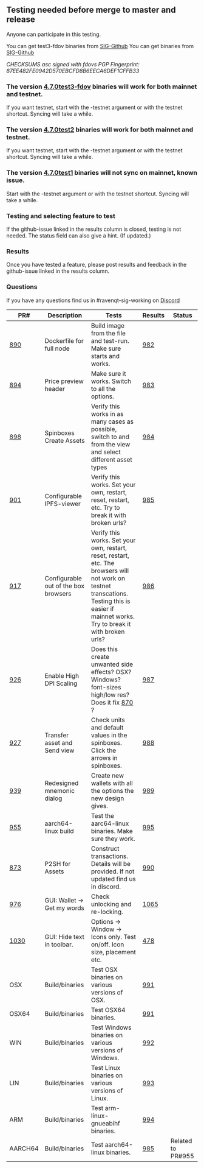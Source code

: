 ## Testing needed before merge to master and release

Anyone can participate in this testing.

You can get test3-fdov binaries from [SIG-Github](https://github.com/fdoving/Ravencoin/releases)
You can get binaries from [SIG-Github](https://github.com/Ravenqt-RVN-SIG/Ravencoin/releases)

_CHECKSUMS.asc signed with fdovs PGP Fingerprint: 87EE482FE0942D570EBCFD8B6EECA6DEF1CFFB33_

### The version [4.7.0test3-fdov](https://github.com/fdoving/Ravencoin/releases) binaries will work for both mainnet and testnet. 
If you want testnet, start with the -testnet argument or with the testnet shortcut. Syncing will take a while.

### The version [4.7.0test2](https://github.com/Ravenqt-RVN-SIG/Ravencoin/releases) binaries will work for both mainnet and testnet. 
If you want testnet, start with the -testnet argument or with the testnet shortcut. Syncing will take a while.

### The version [4.7.0test1](https://github.com/Ravenqt-RVN-SIG/Ravencoin/releases) binaries will not sync on mainnet, known issue. 
Start with the -testnet argument or with the testnet shortcut. Syncing will take a while.

### Testing and selecting feature to test
If the github-issue linked in the results column is closed, testing is not needed. The status field can also give a hint. (If updated.)

### Results
Once you have tested a feature, please post results and feedback in the github-issue linked in the results column.

### Questions
If you have any questions find us in #ravenqt-sig-working on [Discord](https://discord.gg/jn6uhur)


| PR#  | Description          | Tests                         |Results| Status        |
|------|----------------------|-------------------------------|-------|---------------|
|[890](https://github.com/RavenProject/Ravencoin/commit/e5c4e87e5e58a429de2e4443ca00d0a7848217b5)|Dockerfile for full node|Build image from the file and test-run. Make sure starts and works.|[982](https://github.com/RavenProject/Ravencoin/issues/982)||
|[894](https://github.com/RavenProject/Ravencoin/commit/daf21eab44c68e46251148ac117305b6022ade37)|Price preview header|Make sure it works. Switch to all the options.|[983](https://github.com/RavenProject/Ravencoin/issues/983)||
|[898](https://github.com/RavenProject/Ravencoin/commit/74e4b223c35c733ff08b6c766a9fd9561e90c1f7)|Spinboxes Create Assets|Verify this works in as many cases as possible, switch to and from the view and select different asset types|[984](https://github.com/RavenProject/Ravencoin/issues/984)||
|[901](https://github.com/RavenProject/Ravencoin/commit/0ab725d6903bba080ea4552ea9d7e3330aa67391)|Configurable IPFS-viewer|Verify this works. Set your own, restart, reset, restart, etc. Try to break it with broken urls?|[985](https://github.com/RavenProject/Ravencoin/issues/985)||
|[917](https://github.com/RavenProject/Ravencoin/commit/d36cb41f10289edea7011a72248ca1a2d29a5dbf)|Configurable out of the box browsers|Verify this works. Set your own, restart, reset, restart, etc. The browsers will not work on testnet transcations. Testing this is easier if mainnet works. Try to break it with broken urls?|[986](https://github.com/RavenProject/Ravencoin/issues/986)||
|[926](https://github.com/RavenProject/Ravencoin/commit/ddc821eec726eafc7ba444b177d0190d785a0925)|Enable High DPI Scaling|Does this create unwanted side effects? OSX? Windows? font-sizes high/low res? Does it fix [870](https://github.com/RavenProject/Ravencoin/issues/870) ? |[987](https://github.com/RavenProject/Ravencoin/issues/987)||
|[927](https://github.com/RavenProject/Ravencoin/commit/ce3a6ed4f395ac0c64204c6fab76bd7d274a2493)|Transfer asset and Send view|Check units and default values in the spinboxes. Click the arrows in spinboxes.|[988](https://github.com/RavenProject/Ravencoin/issues/988)||
|[939](https://github.com/RavenProject/Ravencoin/commit/932a983bf0d9ea14a104457431b7576dcb1dcc49)|Redesigned mnemonic dialog|Create new wallets with all the options the new design gives.|[989](https://github.com/RavenProject/Ravencoin/issues/989)||
|[955](https://github.com/RavenProject/Ravencoin/commit/a8be3193f470837fbcefe63e54f45200e922ca59)|aarch64-linux build|Test the aarc64-linux binaries. Make sure they work.|[995](https://github.com/RavenProject/Ravencoin/issues/995)||
|[873](https://github.com/RavenProject/Ravencoin/commit/a7e305b16b104401b6efb890450a878467bd4c94)|P2SH for Assets|Construct transactions. Details will be provided. If not updated find us in discord.|[990](https://github.com/RavenProject/Ravencoin/issues/990)||
|[976](https://github.com/RavenProject/Ravencoin/pull/976)|GUI: Wallet -> Get my words|Check unlocking and re-locking.|[1065](https://github.com/RavenProject/Ravencoin/issues/1065)||
|[1030](https://github.com/RavenProject/Ravencoin/pull/1030)|GUI: Hide text in toolbar. | Options -> Window -> Icons only.  Test on/off. Icon size, placement etc.|[478](https://github.com/RavenProject/Ravencoin/issues/478)||
|OSX|Build/binaries|Test OSX binaries on various versions of OSX. |[991](https://github.com/RavenProject/Ravencoin/issues/991)||
|OSX64|Build/binaries|Test OSX64 binaries.|[991](https://github.com/RavenProject/Ravencoin/issues/991)||
|WIN|Build/binaries|Test Windows binaries on various versions of Windows. |[992](https://github.com/RavenProject/Ravencoin/issues/992)||
|LIN|Build/binaries|Test Linux binaries on various versions of Linux. |[993](https://github.com/RavenProject/Ravencoin/issues/993)||
|ARM|Build/binaries|Test arm-linux-gnueabihf binaries.|[994](https://github.com/RavenProject/Ravencoin/issues/994)||
|AARCH64|Build/binaries|Test aarch64-linux binaries.|[985](https://github.com/RavenProject/Ravencoin/issues/985)|Related to PR#955|

